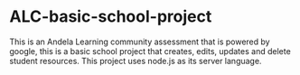 # ALC-basic-school-project
This is an Andela  Learning community assessment that is powered by google, this is a basic school project that  creates, edits, updates and delete student resources. This project uses node.js as its server language.  
